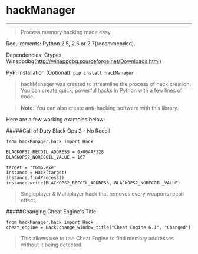 # hackManager

***

> Process memory hacking made easy.


Requirements: Python 2.5, 2.6 or 2.7(recommended).

Dependencies: Ctypes, Winappdbg(http://winappdbg.sourceforge.net/Downloads.html)

PyPi Installation (Optional): `pip install hackManager`


> hackManager was created to streamline the process of hack creation. You can create quick, powerful hacks in Python with a few lines of code. 

> **Note:** You can also create anti-hacking software with this library.

Here are a few working examples below:

#####Call of Duty Black Ops 2 - No Recoil

    from hackManager.hack import Hack
    
    BLACKOPS2_RECOIL_ADDRESS = 0x004AF328
    BLACKOPS2_NORECOIL_VALUE = 167
    
    target = "t6mp.exe"
    instance = Hack(target)
    instance.findProcess()
    instance.write(BLACKOPS2_RECOIL_ADDRESS, BLACKOPS2_NORECOIL_VALUE)
> Singleplayer & Multiplayer hack that removes every weapons recoil effect.

#####Changing Cheat Engine's Title

    from hackManager.hack import Hack
    cheat_engine = Hack.change_window_title("Cheat Engine 6.1", "Changed")
> This allows use to use Cheat Engine to find memory addresses without it being detected.
